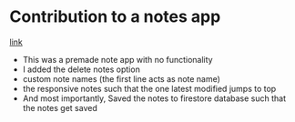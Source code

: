 # Contribution to a notes app

[link]((https://notesapprayy.netlify.app)https://notesapprayy.netlify.app)

- This was a premade note app with no functionality
- I added the delete notes option
- custom note names (the first line acts as note name)
- the responsive notes such that the one latest modified jumps to top
- And most importantly, Saved the notes to firestore database such that the notes get saved
